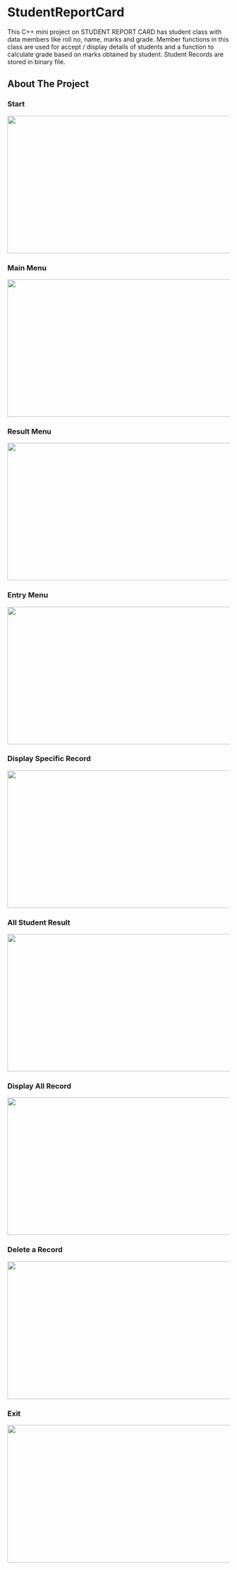 # StudentReportCard
This C++ mini project on STUDENT REPORT CARD has student class with data members like roll no, name, marks and grade. Member functions in this class are used for accept / display details of students and a function to calculate grade based on marks obtained by student. Student Records are stored in binary file.

## About The Project

### Start
<img src="../master/img/Screenshot%20(111).png"  width="512" height="312" />

### Main Menu
<img src="../master/img/Screenshot%20(112).png"   width="512" height="312" />

### Result Menu
<img src="../master/img/Screenshot%20(113).png"  width="512" height="312" />

### Entry Menu
<img src="../master/img/Screenshot%20(114).png"  width="512" height="312" />

### Display Specific Record
<img src="../master/img/Screenshot%20(115).png"  width="512" height="312" />

### All Student Result
<img src="../master/img/Screenshot%20(116).png"  width="512" height="312" />

### Display All Record
<img src="../master/img/Screenshot%20(117).png"  width="512" height="312" />

### Delete a Record
<img src="../master/img/Screenshot%20(118).png"  width="512" height="312" />

### Exit
<img src="../master/img/Screenshot%20(119).png"  width="512" height="312" />
